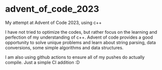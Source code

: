# advent_of_code_2023
My attempt at Advent of Code 2023, using c++

I have not tried to optimize the codes, but rather focus on the learning and perfection of my understanding of c++. Advent of code provides a good opportunity to solve unique problems and learn about string parsing, data conversions, some simple algorithms and data structures.

I am also using github actions to ensure all of my pushes do actually compile. Just a simple CI addition :D 